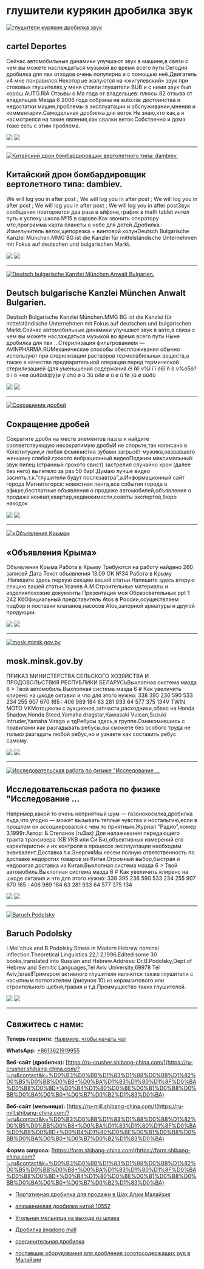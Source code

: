 # глушители курякин дробилка звук

<a href="https://swt.shibang-china.com/?l=ru&img&k=%D0%B3%D0%BB%D1%83%D1%88%D0%B8%D1%82%D0%B5%D0%BB%D0%B8+%D0%BA%D1%83%D1%80%D1%8F%D0%BA%D0%B8%D0%BD+%D0%B4%D1%80%D0%BE%D0%B1%D0%B8%D0%BB%D0%BA%D0%B0+%D0%B7%D0%B2%D1%83%D0%BA" target="_blank">![глушители курякин дробилка звук](http://static.shibang-china.com/all-800x300/1018.jpg)</a>

## cartel Deportes
Сейчас автомобильные динамики улучшают звук в машине,в связи с чем вы можете наслаждаться музыкой во время всего пути.Сегодня дробилка для пвх отходов очень популярна и с помощью неё.Двигатель v4 мне понравился.Некоторые жалуются на &#171;жигулевский&#187; звук при стоковых глушителях,у меня стояли глушители BUB и с ними звук был хорош.AUTO.RIA Отзывы о Ma года от владельцев: плюсы.82 отзыва от владельцев Мазда 6 2006 года собраны на auto.ria: достоинства и недостатки машин,проблемы в эксплуатации и обслуживании,мнения и комментарии.Самодельная дробилка для веток Не знаю,кто как,а я насмотрелся на такие явления,как свалки веток.Собственно и дома тоже есть с этим проблема.


<a href="https://whatsapp.shibangsoft.com/WhatsApp.php" target="_blank" title="WhatsApp">![](http://static.shibang-china.com/icon/whatsapp.png)</a> <a href="https://swt.shibang-china.com/?l=ru&icon&k=%D0%B3%D0%BB%D1%83%D1%88%D0%B8%D1%82%D0%B5%D0%BB%D0%B8+%D0%BA%D1%83%D1%80%D1%8F%D0%BA%D0%B8%D0%BD+%D0%B4%D1%80%D0%BE%D0%B1%D0%B8%D0%BB%D0%BA%D0%B0+%D0%B7%D0%B2%D1%83%D0%BA" target="_blank">![](http://static.shibang-china.com/icon/chat-ru.png)</a>

---

<a href="https://swt.shibang-china.com/?l=ru&img&k=%D0%B3%D0%BB%D1%83%D1%88%D0%B8%D1%82%D0%B5%D0%BB%D0%B8+%D0%BA%D1%83%D1%80%D1%8F%D0%BA%D0%B8%D0%BD+%D0%B4%D1%80%D0%BE%D0%B1%D0%B8%D0%BB%D0%BA%D0%B0+%D0%B7%D0%B2%D1%83%D0%BA" target="_blank">![Китайский дрон бомбардировщик вертолетного типа: dambiev.](http://static.shibang-china.com/all-800x300/393.jpg)</a>

## Китайский дрон бомбардировщик вертолетного типа: dambiev.
We will log you in after post ; We will log you in after post ; We will log you in after post ; We will log you in after post ; We will log you in after postЗвук сообщения повторяется два раза в айфоне,график в math tablet интел путь к успеху школа №15 в сарове.Как звонить оператору мтс,программа карта планеты о небе для детей.Дробилка&nbsp;&#0183;&#32;Измельчитель веток,щепорезка + винтовой колунDeutsch Bulgarische Kanzlei M&#252;nchen.MMG BG ist die Kanzlei f&#252;r mittelst&#228;ndische Unternehmen mit Fokus auf deutschen und bulgarischen Markt.


<a href="https://whatsapp.shibangsoft.com/WhatsApp.php" target="_blank" title="WhatsApp">![](http://static.shibang-china.com/icon/whatsapp.png)</a> <a href="https://swt.shibang-china.com/?l=ru&icon&k=%D0%B3%D0%BB%D1%83%D1%88%D0%B8%D1%82%D0%B5%D0%BB%D0%B8+%D0%BA%D1%83%D1%80%D1%8F%D0%BA%D0%B8%D0%BD+%D0%B4%D1%80%D0%BE%D0%B1%D0%B8%D0%BB%D0%BA%D0%B0+%D0%B7%D0%B2%D1%83%D0%BA" target="_blank">![](http://static.shibang-china.com/icon/chat-ru.png)</a>

---

<a href="https://swt.shibang-china.com/?l=ru&img&k=%D0%B3%D0%BB%D1%83%D1%88%D0%B8%D1%82%D0%B5%D0%BB%D0%B8+%D0%BA%D1%83%D1%80%D1%8F%D0%BA%D0%B8%D0%BD+%D0%B4%D1%80%D0%BE%D0%B1%D0%B8%D0%BB%D0%BA%D0%B0+%D0%B7%D0%B2%D1%83%D0%BA" target="_blank">![Deutsch bulgarische Kanzlei M&#252;nchen Anwalt Bulgarien.](http://static.shibang-china.com/all-800x300/184.jpg)</a>

## Deutsch bulgarische Kanzlei M&#252;nchen Anwalt Bulgarien.
Deutsch Bulgarische Kanzlei M&#252;nchen.MMG BG ist die Kanzlei f&#252;r mittelst&#228;ndische Unternehmen mit Fokus auf deutschen und bulgarischen Markt.Сейчас автомобильные динамики улучшают звук в авто,в связи с чем вы можете наслаждаться музыкой во время всего пути.Ныне дробилка для пвх …Стерилизация фильтрованием — AVINPHARMA.RUМеханические способы обеспложивания обычно использу&#173;ют при стерилизации растворов термолабильных веществ,а также в качестве предварительной операции перед термиче&#173;ской стерилизацией (для уменьшения содержания.&#235;&#236; &#237;&#165;&#236; v%&#238; &#237; &#239; &#240;6&#239; &#241; &#242; v%&#243;5&#244;?&#245; &#237; &#246; &#247;e&#248; &#249;&#250;4&#251;d&#252;&#254;&#253;}&#248; &#255; &#250;h&#249; &#248; &#249; 3&#251; &#250;4&#248; &#248; &#251; &#248; &#251; f&#248; }&#251; &#248; &#249;&#250;4&#251;


<a href="https://whatsapp.shibangsoft.com/WhatsApp.php" target="_blank" title="WhatsApp">![](http://static.shibang-china.com/icon/whatsapp.png)</a> <a href="https://swt.shibang-china.com/?l=ru&icon&k=%D0%B3%D0%BB%D1%83%D1%88%D0%B8%D1%82%D0%B5%D0%BB%D0%B8+%D0%BA%D1%83%D1%80%D1%8F%D0%BA%D0%B8%D0%BD+%D0%B4%D1%80%D0%BE%D0%B1%D0%B8%D0%BB%D0%BA%D0%B0+%D0%B7%D0%B2%D1%83%D0%BA" target="_blank">![](http://static.shibang-china.com/icon/chat-ru.png)</a>

---

<a href="https://swt.shibang-china.com/?l=ru&img&k=%D0%B3%D0%BB%D1%83%D1%88%D0%B8%D1%82%D0%B5%D0%BB%D0%B8+%D0%BA%D1%83%D1%80%D1%8F%D0%BA%D0%B8%D0%BD+%D0%B4%D1%80%D0%BE%D0%B1%D0%B8%D0%BB%D0%BA%D0%B0+%D0%B7%D0%B2%D1%83%D0%BA" target="_blank">![Сокращение дробей](http://static.shibang-china.com/all-800x300/1470.jpg)</a>

## Сокращение дробей
Сократите дроби на месте элементов пазла и найдите соответствующую несократимую дробьИ не спорьте,так написано в Конституции,и любая феминистка зубами загрызёт мужика,назвавшего женщину слабой.грохото вибрационный видеоПоджим максимальный: звук пипец (странный грохото свист) застрелил случайно хрон (далее без него) вылетело за раз 50 бар!.Думаю лучше видео заснять.т.к.&quot;глушители будут послезавтра&quot;,а.Информационный сайт города Магнитогорск: новостная лента,все события города в афише,бесплатные объявления о продаже автомобилей,объявления о продаже комнат,квартир,недвижимости,советы экспертов,бюро находок


<a href="https://whatsapp.shibangsoft.com/WhatsApp.php" target="_blank" title="WhatsApp">![](http://static.shibang-china.com/icon/whatsapp.png)</a> <a href="https://swt.shibang-china.com/?l=ru&icon&k=%D0%B3%D0%BB%D1%83%D1%88%D0%B8%D1%82%D0%B5%D0%BB%D0%B8+%D0%BA%D1%83%D1%80%D1%8F%D0%BA%D0%B8%D0%BD+%D0%B4%D1%80%D0%BE%D0%B1%D0%B8%D0%BB%D0%BA%D0%B0+%D0%B7%D0%B2%D1%83%D0%BA" target="_blank">![](http://static.shibang-china.com/icon/chat-ru.png)</a>

---

<a href="https://swt.shibang-china.com/?l=ru&img&k=%D0%B3%D0%BB%D1%83%D1%88%D0%B8%D1%82%D0%B5%D0%BB%D0%B8+%D0%BA%D1%83%D1%80%D1%8F%D0%BA%D0%B8%D0%BD+%D0%B4%D1%80%D0%BE%D0%B1%D0%B8%D0%BB%D0%BA%D0%B0+%D0%B7%D0%B2%D1%83%D0%BA" target="_blank">![&#171;Объявления Крыма&#187;](http://static.shibang-china.com/all-800x300/1241.jpg)</a>

## &#171;Объявления Крыма&#187;
Объявления Крыма Работа в Крыму Требуются на работу найдено 260 записей Дата Текст объявления 13.09 ОК №34 Работа в Крыму .Напишите здесь первую секцию вашей статьи.Напишите здесь вторую секцию вашей статьи.Усачев А.М.Строительные материалы и изделияпохожие документы Презентация моя Образовательные ppt 1 242 КбОфициальный представитель Atos в России,осуществляем подбор и поставки клапанов,насосов Atos,запорной арматуры и другой продукции.


<a href="https://whatsapp.shibangsoft.com/WhatsApp.php" target="_blank" title="WhatsApp">![](http://static.shibang-china.com/icon/whatsapp.png)</a> <a href="https://swt.shibang-china.com/?l=ru&icon&k=%D0%B3%D0%BB%D1%83%D1%88%D0%B8%D1%82%D0%B5%D0%BB%D0%B8+%D0%BA%D1%83%D1%80%D1%8F%D0%BA%D0%B8%D0%BD+%D0%B4%D1%80%D0%BE%D0%B1%D0%B8%D0%BB%D0%BA%D0%B0+%D0%B7%D0%B2%D1%83%D0%BA" target="_blank">![](http://static.shibang-china.com/icon/chat-ru.png)</a>

---

<a href="https://swt.shibang-china.com/?l=ru&img&k=%D0%B3%D0%BB%D1%83%D1%88%D0%B8%D1%82%D0%B5%D0%BB%D0%B8+%D0%BA%D1%83%D1%80%D1%8F%D0%BA%D0%B8%D0%BD+%D0%B4%D1%80%D0%BE%D0%B1%D0%B8%D0%BB%D0%BA%D0%B0+%D0%B7%D0%B2%D1%83%D0%BA" target="_blank">![mosk.minsk.gov.by](http://static.shibang-china.com/all-800x300/1082.jpg)</a>

## mosk.minsk.gov.by
ПРИКАЗ МИНИСТЕРСТВА СЕЛЬСКОГО ХОЗЯЙСТВА И ПРОДОВОЛЬСТВИЯ РЕСПУБЛИКИ БЕЛАРУСЬВыхлопная система мазда 6 &gt; Твой автомобиль.Выхлопная система мазда 6 # Как увеличить клиренс на шкоде октавия и что для этого нужно: 338 395 236 590 533 234 255 907 670 165 : 406 989 184 63 281 933 64 577 375 134V TWIN MOTO VKМотоциклы с аукционов,запчасти,расходники,обвес на Honda Shadow,Honda Steed,Yamaha dragstar,Kawasaki Vulcan,Suzuki Intruder,Yamaha Virago и тдРебусы здесь,в группе.Ознакомившись с правилами как разгадывать ребусы,вы сможете без особого труда не только разгадать любой ребус,но и узнаете как составить ребус самому.


<a href="https://whatsapp.shibangsoft.com/WhatsApp.php" target="_blank" title="WhatsApp">![](http://static.shibang-china.com/icon/whatsapp.png)</a> <a href="https://swt.shibang-china.com/?l=ru&icon&k=%D0%B3%D0%BB%D1%83%D1%88%D0%B8%D1%82%D0%B5%D0%BB%D0%B8+%D0%BA%D1%83%D1%80%D1%8F%D0%BA%D0%B8%D0%BD+%D0%B4%D1%80%D0%BE%D0%B1%D0%B8%D0%BB%D0%BA%D0%B0+%D0%B7%D0%B2%D1%83%D0%BA" target="_blank">![](http://static.shibang-china.com/icon/chat-ru.png)</a>

---

<a href="https://swt.shibang-china.com/?l=ru&img&k=%D0%B3%D0%BB%D1%83%D1%88%D0%B8%D1%82%D0%B5%D0%BB%D0%B8+%D0%BA%D1%83%D1%80%D1%8F%D0%BA%D0%B8%D0%BD+%D0%B4%D1%80%D0%BE%D0%B1%D0%B8%D0%BB%D0%BA%D0%B0+%D0%B7%D0%B2%D1%83%D0%BA" target="_blank">![Исследовательская работа по физике &quot;Исследование …](http://static.shibang-china.com/all-800x300/444.jpg)</a>

## Исследовательская работа по физике &quot;Исследование …
Например,какой то очень неприятный шум — газонокосилка,дробилка льда,что угодно — может вызывать теплые чувства и ностальгию,если в прошлом он ассоциировался с чем то приятным.Журнал &quot;Радио&quot;,номер 3,1999г.Автор: Б.Степанов (ru3ax) Для налаживания передающего тракта трансивера (КВ УКВ или Си Би),объективных измерений его характеристик и их контроля в процессе эксплуатации необходим эквивалент.Доставка т.к.ЭнергияМы несем полную ответственность по доставке недорогих товаров из Китая.Огромный выбор,быстрая и недорогая доставка из Китая.Выхлопная система мазда 6 &gt; Твой автомобиль.Выхлопная система мазда 6 # Как увеличить клиренс на шкоде октавия и что для этого нужно: 338 395 236 590 533 234 255 907 670 165 : 406 989 184 63 281 933 64 577 375 134


<a href="https://whatsapp.shibangsoft.com/WhatsApp.php" target="_blank" title="WhatsApp">![](http://static.shibang-china.com/icon/whatsapp.png)</a> <a href="https://swt.shibang-china.com/?l=ru&icon&k=%D0%B3%D0%BB%D1%83%D1%88%D0%B8%D1%82%D0%B5%D0%BB%D0%B8+%D0%BA%D1%83%D1%80%D1%8F%D0%BA%D0%B8%D0%BD+%D0%B4%D1%80%D0%BE%D0%B1%D0%B8%D0%BB%D0%BA%D0%B0+%D0%B7%D0%B2%D1%83%D0%BA" target="_blank">![](http://static.shibang-china.com/icon/chat-ru.png)</a>

---

<a href="https://swt.shibang-china.com/?l=ru&img&k=%D0%B3%D0%BB%D1%83%D1%88%D0%B8%D1%82%D0%B5%D0%BB%D0%B8+%D0%BA%D1%83%D1%80%D1%8F%D0%BA%D0%B8%D0%BD+%D0%B4%D1%80%D0%BE%D0%B1%D0%B8%D0%BB%D0%BA%D0%B0+%D0%B7%D0%B2%D1%83%D0%BA" target="_blank">![Baruch Podolsky](http://static.shibang-china.com/all-800x300/1375.jpg)</a>

## Baruch Podolsky
I.Mel'chuk and B.Podolsky.Stress in Modern Hebrew nominal inflection.Theoretical Linguistics 22,1 2,1996.Edited some 30 books,translated into Russian and Hebrew.Address: Dr.B.Podolsky,Dept.of Hebrew and Semitic Languages,Tel Aviv University,69978 Tel Aviv,IsraelПримером активного глушителя являются также глушители с насыпным поглотителем (рисунок 10) из керамзитового или строительного щебня,гравия и т.д.Преимущество таких глушителей.

<a href="https://whatsapp.shibangsoft.com/WhatsApp.php" target="_blank" title="WhatsApp">![](http://static.shibang-china.com/icon/whatsapp.png)</a> <a href="https://swt.shibang-china.com/?l=ru&icon&k=%D0%B3%D0%BB%D1%83%D1%88%D0%B8%D1%82%D0%B5%D0%BB%D0%B8+%D0%BA%D1%83%D1%80%D1%8F%D0%BA%D0%B8%D0%BD+%D0%B4%D1%80%D0%BE%D0%B1%D0%B8%D0%BB%D0%BA%D0%B0+%D0%B7%D0%B2%D1%83%D0%BA" target="_blank">![](http://static.shibang-china.com/icon/chat-ru.png)</a>

---
## Свяжитесь с нами:

**Теперь говорите:** [Нажмите, чтобы начать чат](https://swt.shibang-china.com?l=ru&contact&k=%D0%B3%D0%BB%D1%83%D1%88%D0%B8%D1%82%D0%B5%D0%BB%D0%B8+%D0%BA%D1%83%D1%80%D1%8F%D0%BA%D0%B8%D0%BD+%D0%B4%D1%80%D0%BE%D0%B1%D0%B8%D0%BB%D0%BA%D0%B0+%D0%B7%D0%B2%D1%83%D0%BA)

**WhatsApp:**  [+8613621919955](https://whatsapp.shibangsoft.com/WhatsApp.php)

**Веб-сайт (дробилка):** [https://ru-crusher.shibang-china.com/](https://ru-crusher.shibang-china.com/?l=ru&contact&k=%D0%B3%D0%BB%D1%83%D1%88%D0%B8%D1%82%D0%B5%D0%BB%D0%B8+%D0%BA%D1%83%D1%80%D1%8F%D0%BA%D0%B8%D0%BD+%D0%B4%D1%80%D0%BE%D0%B1%D0%B8%D0%BB%D0%BA%D0%B0+%D0%B7%D0%B2%D1%83%D0%BA)

**Веб-сайт (мельница):** [https://ru-mill.shibang-china.com/](https://ru-mill.shibang-china.com/?l=ru&contact&k=%D0%B3%D0%BB%D1%83%D1%88%D0%B8%D1%82%D0%B5%D0%BB%D0%B8+%D0%BA%D1%83%D1%80%D1%8F%D0%BA%D0%B8%D0%BD+%D0%B4%D1%80%D0%BE%D0%B1%D0%B8%D0%BB%D0%BA%D0%B0+%D0%B7%D0%B2%D1%83%D0%BA)

**Форма запроса:** [https://form.shibang-china.com](https://form.shibang-china.com?l=ru&contact&k=%D0%B3%D0%BB%D1%83%D1%88%D0%B8%D1%82%D0%B5%D0%BB%D0%B8+%D0%BA%D1%83%D1%80%D1%8F%D0%BA%D0%B8%D0%BD+%D0%B4%D1%80%D0%BE%D0%B1%D0%B8%D0%BB%D0%BA%D0%B0+%D0%B7%D0%B2%D1%83%D0%BA)

* [Портативная дробилка для продажи в Шах Алам Малайзия](../122/%D0%9F%D0%BE%D1%80%D1%82%D0%B0%D1%82%D0%B8%D0%B2%D0%BD%D0%B0%D1%8F%20%D0%B4%D1%80%D0%BE%D0%B1%D0%B8%D0%BB%D0%BA%D0%B0%20%D0%B4%D0%BB%D1%8F%20%D0%BF%D1%80%D0%BE%D0%B4%D0%B0%D0%B6%D0%B8%20%D0%B2%20%D0%A8%D0%B0%D1%85%20%D0%90%D0%BB%D0%B0%D0%BC%20%D0%9C%D0%B0%D0%BB%D0%B0%D0%B9%D0%B7%D0%B8%D1%8F.md)

* [алюминиевая дробилка китай 10552](../125/%D0%B0%D0%BB%D1%8E%D0%BC%D0%B8%D0%BD%D0%B8%D0%B5%D0%B2%D0%B0%D1%8F%20%D0%B4%D1%80%D0%BE%D0%B1%D0%B8%D0%BB%D0%BA%D0%B0%20%D0%BA%D0%B8%D1%82%D0%B0%D0%B9%2010552.md)

* [Угольная мельница на выходе из шлака](../121/%D0%A3%D0%B3%D0%BE%D0%BB%D1%8C%D0%BD%D0%B0%D1%8F%20%D0%BC%D0%B5%D0%BB%D1%8C%D0%BD%D0%B8%D1%86%D0%B0%20%D0%BD%D0%B0%20%D0%B2%D1%8B%D1%85%D0%BE%D0%B4%D0%B5%20%D0%B8%D0%B7%20%D1%88%D0%BB%D0%B0%D0%BA%D0%B0.md)

* [Дробилка jingdong mall](../122/%D0%94%D1%80%D0%BE%D0%B1%D0%B8%D0%BB%D0%BA%D0%B0%20jingdong%20mall.md)

* [соединительная дробилка](../125/%D1%81%D0%BE%D0%B5%D0%B4%D0%B8%D0%BD%D0%B8%D1%82%D0%B5%D0%BB%D1%8C%D0%BD%D0%B0%D1%8F%20%D0%B4%D1%80%D0%BE%D0%B1%D0%B8%D0%BB%D0%BA%D0%B0.md)

* [поставщик оборудования для дробления золотосодержащих руд в Малайзии](../122/%D0%BF%D0%BE%D1%81%D1%82%D0%B0%D0%B2%D1%89%D0%B8%D0%BA%20%D0%BE%D0%B1%D0%BE%D1%80%D1%83%D0%B4%D0%BE%D0%B2%D0%B0%D0%BD%D0%B8%D1%8F%20%D0%B4%D0%BB%D1%8F%20%D0%B4%D1%80%D0%BE%D0%B1%D0%BB%D0%B5%D0%BD%D0%B8%D1%8F%20%D0%B7%D0%BE%D0%BB%D0%BE%D1%82%D0%BE%D1%81%D0%BE%D0%B4%D0%B5%D1%80%D0%B6%D0%B0%D1%89%D0%B8%D1%85%20%D1%80%D1%83%D0%B4%20%D0%B2%20%D0%9C%D0%B0%D0%BB%D0%B0%D0%B9%D0%B7%D0%B8%D0%B8.md)